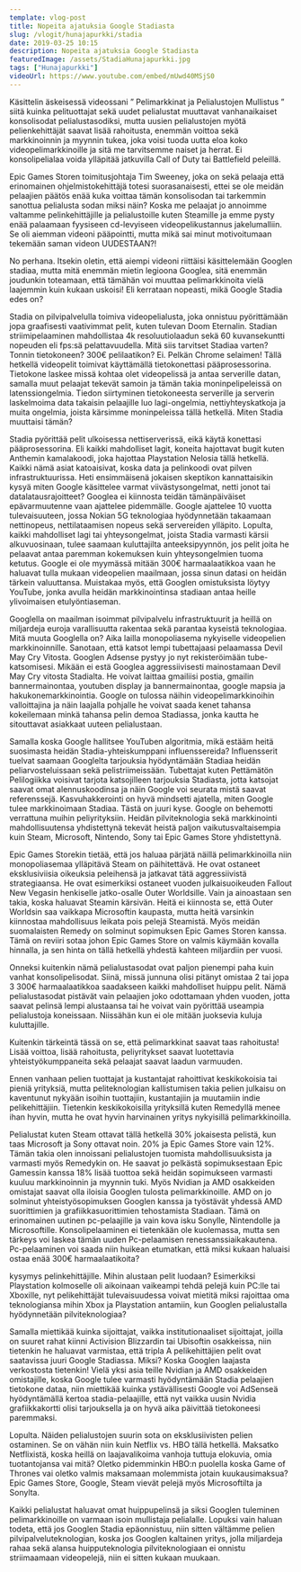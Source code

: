 ```yaml
---
template: vlog-post
title: Nopeita ajatuksia Google Stadiasta
slug: /vlogit/hunajapurkki/stadia
date: 2019-03-25 10:15
description: Nopeita ajatuksia Google Stadiasta
featuredImage: /assets/StadiaHunajapurkki.jpg
tags: ["Hunajapurkki"]
videoUrl: https://www.youtube.com/embed/mUwd40MSjS0
---
```

Käsittelin äskeisessä videossani ” Pelimarkkinat ja Pelialustojen Mullistus ” siitä kuinka pelituottajat sekä uudet pelialustat muuttavat vanhanaikaiset konsolisodat pelialustasodiksi, mutta uusien pelialustojen myötä pelienkehittäjät saavat lisää rahoitusta, enemmän voittoa sekä markkinoinnin ja myynnin tukea, joka voisi tuoda uutta eloa koko videopelimarkkinoille ja sitä me tarvitsemme naiset ja herrat. Ei konsolipelialaa voida ylläpitää jatkuvilla Call of Duty tai Battlefield peleillä. 

Epic Games Storen toimitusjohtaja Tim Sweeney, joka on sekä pelaaja että erinomainen ohjelmistokehittäjä totesi suorasanaisesti, ettei se ole meidän pelaajien päätös enää kuka voittaa tämän konsolisodan tai tarkemmin sanottua pelialusta sodan miksi näin? Koska me pelaajat jo annoimme valtamme pelinkehittäjille ja pelialustoille kuten Steamille ja emme pysty enää palaamaan fyysiseen cd-levyiseen videopelikustannus jakelumalliin. Se oli aiemman videoni pääpointti, mutta mikä sai minut motivoitumaan tekemään saman videon UUDESTAAN?!

No perhana. Itsekin oletin, että aiempi videoni riittäisi käsittelemään Googlen stadiaa, mutta mitä enemmän mietin legioona Googlea, sitä enemmän joudunkin toteamaan, että tämähän voi muuttaa pelimarkkinoita vielä laajemmin kuin kukaan uskoisi! Eli kerrataan nopeasti, mikä Google Stadia edes on?

Stadia on pilvipalvelulla toimiva videopelialusta, joka onnistuu pyörittämään jopa graafisesti vaativimmat pelit, kuten tulevan Doom Eternalin. Stadian striimipelaaminen mahdollistaa 4k resoluutiolaadun sekä 60 kuvansekuntti nopeuden eli fps:sä pelattavuudella. Mitä siis tarvitset Stadiaa varten? Tonnin tietokoneen? 300€ pelilaatikon? Ei. Pelkän Chrome selaimen!
Tällä hetkellä videopelit toimivat käyttämällä tietokonettasi pääprosessorina. Tietokone laskee missä kohtaa olet videopelissä ja antaa serverille datan, samalla muut pelaajat tekevät samoin ja tämän takia moninpelipeleissä on latenssiongelmia. Tiedon siirtyminen tietokoneesta serverille ja serverin laskelmoima data takaisin pelaajille luo lagi-ongelmia, nettiyhteyskatkoja ja muita ongelmia, joista kärsimme moninpeleissa tällä hetkellä. Miten Stadia muuttaisi tämän?

Stadia pyörittää pelit ulkoisessa nettiserverissä, eikä käytä konettasi pääprosessorina. Eli kaikki mahdolliset lagit, koneita hajottavat bugit kuten Anthemin kamalakoodi, joka hajottaa Playstation Nelosia tällä hetkellä. Kaikki nämä asiat katoaisivat, koska data ja pelinkoodi ovat pilven infrastruktuurissa.
Heti ensimmäisenä jokaisen skeptikon kannattaisikin kysyä miten Google käsittelee varmat viivästysongelmat, netti jonot tai datalatausrajoitteet? Googlea ei kiinnosta teidän tämänpäiväiset epävarmuutenne vaan ajattelee pidemmälle. Google ajattelee 10 vuotta tulevaisuuteen, jossa Nokian 5G teknologiaa hyödynnetään takaamaan nettinopeus, nettilataamisen nopeus sekä servereiden ylläpito. Lopulta, kaikki mahdolliset lagi tai yhteysongelmat, joista Stadia varmasti kärsii alkuvuosinaan, tulee saamaan kuluttajilta anteeksipyynnön, jos pelit joita he pelaavat antaa paremman kokemuksen kuin yhteysongelmien tuoma ketutus.
Google ei ole myymässä mitään 300€ harmaalaatikkoa vaan he haluavat tulla mukaan videopelien maailmaan, jossa sinun datasi on heidän tärkein valuuttansa. Muistakaa myös, että Googlen omistuksista löytyy YouTube, jonka avulla heidän markkinointinsa stadiaan antaa heille ylivoimaisen etulyöntiaseman.

Googlella on maailman isoimmat pilvipalvelu infrastruktuurit ja heillä on miljardeja euroja varallisuutta rakentaa sekä parantaa kyseistä teknologiaa.  Mitä muuta Googlella on? Aika lailla monopoliasema nykyiselle videopelien markkinoinnille. 
Sanotaan, että katsot lempi tubettajaasi pelaamassa Devil May Cry Vitosta. Googlen Adsense pystyy jo nyt rekisteröimään tube-katsomisesi. Mikään ei estä Googlea aggressiivisesti mainostamaan Devil May Cry vitosta Stadialta. He voivat laittaa gmailiisi postia, gmailin bannermainontaa, youtuben display ja bannermainontaa, google mapsia ja hakukonemarkkinointia. Google on tulossa näihin videopelimarkkinoihin valloittajina ja näin laajalla pohjalle he voivat saada kenet tahansa kokeilemaan minkä tahansa pelin demoa Stadiassa, jonka kautta he sitouttavat asiakkaat uuteen pelialustaan.

Samalla koska Google hallitsee YouTuben algoritmia, mikä estääm heitä suosimasta heidän Stadia-yhteiskumppani influenssereida? Influensserit tuelvat saamaan Googlelta tarjouksia hyödyntämään Stadiaa heidän peliarvosteluissaan sekä pelistriimeissään. Tubettajat kuten Pettämätön Pelilogiikka voisivat tarjota katsojilleen tarjouksia Stadiasta, jotta katsojat saavat omat alennuskoodinsa ja näin Google voi seurata mistä saavat referenssejä. Kasvuhakkerointi on hyvä mindsetti ajatella, miten Google tulee markkinoimaan Stadiaa. Tästä on juuri kyse. Google on behemotti verrattuna muihin peliyrityksiin. Heidän pilviteknologia sekä markkinointi mahdollisuutensa yhdistettynä tekevät heistä paljon vaikutusvaltaisempia kuin Steam, Microsoft, Nintendo, Sony tai Epic Games Store yhdistettynä.

Epic Games Storekin tietää, että jos haluaa pärjätä näillä pelimarkkinoilla niin monopoliasemaa ylläpitävä Steam on päihitettävä.  He ovat ostaneet eksklusiviisia oikeuksia peleihensä ja jatkavat tätä aggressiivistä strategiaansa. He ovat esimerkiksi ostaneet vuoden julkaisuoikeuden Fallout New Vegasin henkiselle jatko-osalle Outer Worldsille. Vain ja ainoastaan sen takia, koska haluavat Steamin kärsivän. Heitä ei kiinnosta se, että Outer Worldsin saa vaikkapa Microsoftin kaupasta, mutta heitä varsinkin kiinnostaa mahdollisuus leikata pois pelejä Steamistä. Myös meidän suomalaisten Remedy on solminut sopimuksen Epic Games Storen kanssa. Tämä on reviiri sotaa johon Epic Games Store on valmis käymään kovalla hinnalla, ja sen hinta on tällä hetkellä yhdestä kahteen miljardiin per vuosi.

Onneksi kuitenkin nämä pelialustasodat ovat paljon pienempi paha kuin vanhat konsolipelisodat. Siinä, missä junnuna olisi pitänyt omistaa 2 tai jopa 3 300€ harmaalaatikkoa saadakseen kaikki mahdolliset huippu pelit. Nämä pelialustasodat pistävät vain pelaajien joko odottamaan yhden vuoden, jotta saavat pelinsä lempi alustaansa tai he voivat vain pyörittää useampia pelialustoja koneissaan. Niissähän kun ei ole mitään juoksevia kuluja kuluttajille.

Kuitenkin tärkeintä tässä on se, että pelimarkkinat saavat taas rahoitusta! Lisää voittoa, lisää rahoitusta, peliyritykset saavat luotettavia yhteistyökumppaneita sekä pelaajat saavat laadun varmuuden. 

Ennen vanhaan pelien tuottajat ja kustantajat rahoittivat keskikokoisia tai pieniä yrityksiä, mutta peliteknologian kallistumisen takia pelien julkaisu on kaventunut nykyään isoihin tuottajiin, kustantajiin ja muutamiin indie pelikehittäjiin. Tietenkin keskikokoisilla yrityksillä kuten Remedyllä menee ihan hyvin, mutta he ovat hyvin harvinainen yritys nykyisillä pelimarkkinoilla. 

Pelialustat kuten Steam ottavat tällä hetkellä 30% jokaisesta pelistä, kun taas Microsoft ja Sony ottavat noin. 20% ja Epic Games Store vain 12%. Tämän takia olen innoissani pelialustojen tuomista mahdollisuuksista ja varmasti myös Remedykin on. He saavat jo pelkästä sopimuksestaan Epic Gamessin kanssa 18% lisää tuottoa sekä heidän sopimukseen varmasti kuuluu markkinoinnin ja myynnin tuki.
Myös Nvidian ja AMD osakkeiden omistajat saavat olla iloisia Googlen tulosta pelimarkkinoille. AMD on jo solminut yhteistyösopimuksen Googlen kanssa ja työstävät yhdessä AMD suorittimien ja grafiikkasuorittimien tehostamista Stadiaan. Tämä on erinomainen uutinen pc-pelaajille ja vain kova isku Sonylle, Nintendolle ja Microsoftille. Konsolipelaaminen ei tietenkään ole kuolemassa, mutta sen tärkeys voi laskea tämän uuden Pc-pelaamisen renessanssiaikakautena. Pc-pelaaminen voi saada niin huikean etumatkan, että miksi kukaan haluaisi ostaa enää 300€ harmaalaatikoita?

kysymys pelinkehittäjille. Mihin alustaan pelit luodaan? Esimerkiksi Playstation kolmoselle oli aikoinaan vaikeampi tehdä pelejä kuin PC:lle tai Xboxille, nyt pelikehittäjät tulevaisuudessa voivat mietitä miksi rajoittaa oma teknologiansa mihin Xbox ja Playstation antamiin, kun Googlen pelialustalla hyödynnetään pilviteknologiaa? 

Samalla miettikää kuinka sijoittajat, vaikka institutionaaliset sijoittajat, joilla on suuret rahat kiinni Activision Blizzardin tai Ubisoftin osakkeissa, niin tietenkin he haluavat varmistaa, että tripla A pelikehittäjien pelit ovat saatavissa juuri Google Stadiassa. Miksi? Koska Googlen laajasta verkostosta tietenkin!
Vielä yksi asia teille Nvidian ja AMD osakkeiden omistajille, koska Google tulee varmasti hyödyntämään Stadia pelaajien tietokone dataa, niin miettikää kuinka ystävällisesti Google voi AdSenseä hyödyntämällä kertoa stadia-pelaajille, että nyt vaikka uusin Nvidia grafiikkakortti olisi tarjouksella ja on hyvä aika päivittää tietokoneesi paremmaksi.

Lopulta. Näiden pelialustojen suurin sota on eksklusiivisten pelien ostaminen. Se on vähän niin kuin Netflix vs. HBO tällä hetkellä. Maksatko Netflixistä, koska heillä on laajavalikoima vanhoja tuttuja elokuvia, omia tuotantojansa vai mitä? Oletko pidemminkin HBO:n puolella koska Game of Thrones vai oletko valmis maksamaan molemmista jotain kuukausimaksua? Epic Games Store, Google, Steam vievät pelejä myös Microsoftilta ja Sonylta.

Kaikki pelialustat haluavat omat huippupelinsä ja siksi Googlen tuleminen pelimarkkinoille on varmaan isoin mullistaja pelialalle. Lopuksi vain haluan todeta, että jos Googlen Stadia epäonnistuu, niin sitten vältämme pelien pilvipalveluteknologian, koska jos Googlen kaltainen yritys, jolla miljardeja rahaa sekä alansa huipputeknologia pilviteknologiaan ei onnistu striimaamaan videopelejä, niin ei sitten kukaan muukaan.